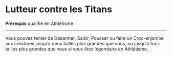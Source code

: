 # Lutteur contre les Titans

<p><strong>Prérequis</strong> qualifié en Athlétisme</p>
<hr>
<p>Vous pouvez tenter de Désarmer, Saisir, Pousser ou faire un Croc-enjambe aux créatures jusqu’à deux tailles plus grandes que vous, ou jusqu’à trois tailles plus grandes que vous si vous êtes légendaire en Athlétisme.</p>